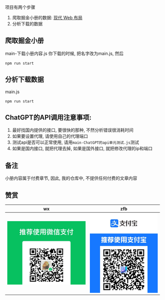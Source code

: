 项目有两个步骤
1. 爬取掘金小册的数据: [现代 Web 布局](https://s.juejin.cn/ds/DdDYDR6/)
2. 分析下载的数据

## 爬取掘金小册
main-下载小册内容.js
你下载的时候, 把名字改为main.js, 然后
```
npm run start
```

## 分析下载数据
main.js
```
npm run start
```

## ChatGPT的API调用注意事项:
1. 最好找国内提供的接口, 要很快的那种, 不然分析错误很消耗时间
2. 如果要设置代理, 请使用自己的代理端口
3. 测试api是否可以正常使用, 请用`main-ChatGPT的api单元测试.js`测试
4. 如果是国内接口, 就把代理去掉, 如果是国外接口, 就把修改代理的ip和端口

## 备注
小册内容属于付费章节, 因此, 我的仓库中, 不提供任何付费的文章内容

## 赞赏
| wx | zfb |
| --- | --- |
| ![wx](img/wx.jpg) | ![zfb](img/zfb.jpg) |